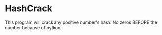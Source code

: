 # HashCrack
This program will crack any positive number's hash. No zeros BEFORE the number because of python.
